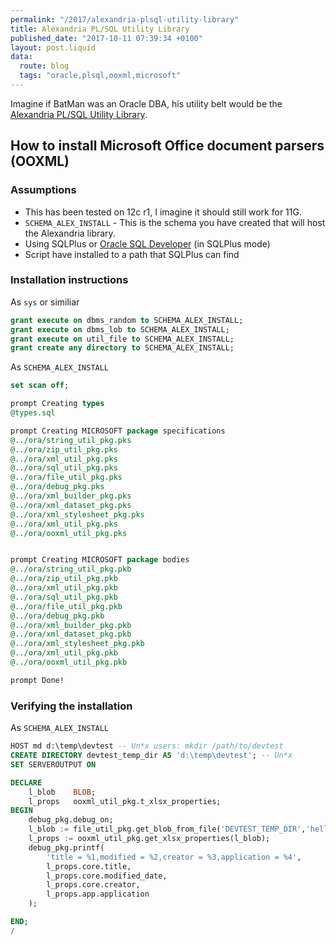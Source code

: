 ```yaml
---
permalink: "/2017/alexandria-plsql-utility-library"
title: Alexandria PL/SQL Utility Library
published_date: "2017-10-11 07:39:34 +0100"
layout: post.liquid
data:
  route: blog
  tags: "oracle,plsql,ooxml,microsoft"
---
```

Imagine if BatMan was an Oracle DBA, his utility belt would be the [Alexandria PL/SQL Utility Library](https://github.com/mortenbra/alexandria-plsql-utils).

## How to install Microsoft Office document parsers (OOXML)

### Assumptions

- This has been tested on 12c r1, I imagine it should still work for 11G.
- `SCHEMA_ALEX_INSTALL` - This is the schema you have created that will host the Alexandria library.
- Using SQLPlus or [Oracle SQL Developer](http://www.oracle.com/technetwork/developer-tools/sql-developer/overview/index.html) (in SQLPlus mode)
- Script have installed to a path that SQLPlus can find


### Installation instructions

As `sys` or similiar

```sql
grant execute on dbms_random to SCHEMA_ALEX_INSTALL;
grant execute on dbms_lob to SCHEMA_ALEX_INSTALL;
grant execute on util_file to SCHEMA_ALEX_INSTALL;
grant create any directory to SCHEMA_ALEX_INSTALL;
```

As `SCHEMA_ALEX_INSTALL`

```sql
set scan off;

prompt Creating types
@types.sql

prompt Creating MICROSOFT package specifications
@../ora/string_util_pkg.pks
@../ora/zip_util_pkg.pks
@../ora/xml_util_pkg.pks
@../ora/sql_util_pkg.pks
@../ora/file_util_pkg.pks
@../ora/debug_pkg.pks
@../ora/xml_builder_pkg.pks
@../ora/xml_dataset_pkg.pks
@../ora/xml_stylesheet_pkg.pks
@../ora/xml_util_pkg.pks
@../ora/ooxml_util_pkg.pks


prompt Creating MICROSOFT package bodies
@../ora/string_util_pkg.pkb 
@../ora/zip_util_pkg.pkb
@../ora/xml_util_pkg.pkb
@../ora/sql_util_pkg.pkb
@../ora/file_util_pkg.pkb
@../ora/debug_pkg.pkb
@../ora/xml_builder_pkg.pkb
@../ora/xml_dataset_pkg.pkb
@../ora/xml_stylesheet_pkg.pkb
@../ora/xml_util_pkg.pkb
@../ora/ooxml_util_pkg.pkb

prompt Done!
```

### Verifying the installation

As `SCHEMA_ALEX_INSTALL` 

```sql
HOST md d:\temp\devtest -- Un*x users: mkdir /path/to/devtest
CREATE DIRECTORY devtest_temp_dir AS 'd:\temp\devtest'; -- Un*x 
SET SERVEROUTPUT ON

DECLARE
    l_blob    BLOB;
    l_props   ooxml_util_pkg.t_xlsx_properties;
BEGIN
    debug_pkg.debug_on;
    l_blob := file_util_pkg.get_blob_from_file('DEVTEST_TEMP_DIR','hello_excel.xlsx');
    l_props := ooxml_util_pkg.get_xlsx_properties(l_blob);
    debug_pkg.printf(
        'title = %1,modified = %2,creator = %3,application = %4',
        l_props.core.title,
        l_props.core.modified_date,
        l_props.core.creator,
        l_props.app.application
    );

END;
/
```
